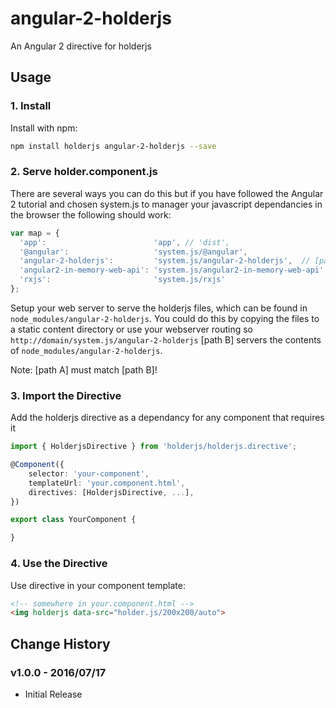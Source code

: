 # angular-2-holderjs
An Angular 2 directive for holderjs

## Usage

### 1. Install

Install with npm:

```bash
npm install holderjs angular-2-holderjs --save
```

### 2. Serve holder.component.js

There are several ways you can do this but if you have followed the Angular 2
tutorial and chosen system.js to manager your javascript dependancies in the
browser the following should work:

```javascript
var map = {
  'app':                        'app', // 'dist',
  '@angular':                   'system.js/@angular',
  'angular-2-holderjs':         'system.js/angular-2-holderjs',  // [path A]
  'angular2-in-memory-web-api': 'system.js/angular2-in-memory-web-api',
  'rxjs':                       'system.js/rxjs'
};
```

Setup your web server to serve the holderjs files, which can be found in
`node_modules/angular-2-holderjs`. You could do this by copying the files to a
static content directory or use your webserver routing so
`http://domain/system.js/angular-2-holderjs` [path B] servers the contents of 
`node_modules/angular-2-holderjs`.

Note: [path A] must match [path B]!


### 3. Import the Directive

Add the holderjs directive as a dependancy for any component that requires it

```typescript
import { HolderjsDirective } from 'holderjs/holderjs.directive';

@Component({
    selector: 'your-component',
    templateUrl: 'your.component.html',
    directives: [HolderjsDirective, ...],
})

export class YourComponent {

}

```
### 4. Use the Directive

Use directive in your component template:

```html
<!-- somewhere in your.component.html -->
<img holderjs data-src="holder.js/200x200/auto">
```

## Change History

### v1.0.0 - 2016/07/17

* Initial Release
